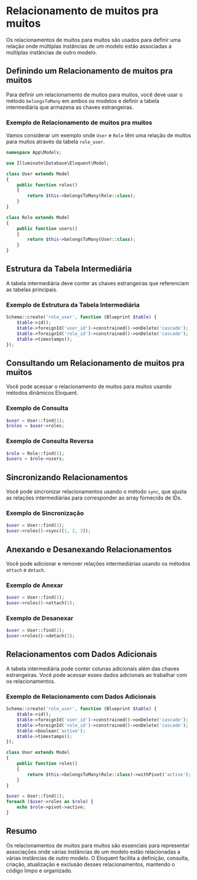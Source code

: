 # Relacionamento de muitos pra muitos

Os relacionamentos de muitos para muitos são usados para definir uma relação onde múltiplas instâncias de um modelo estão associadas a múltiplas instâncias de outro modelo.

## Definindo um Relacionamento de muitos pra muitos

Para definir um relacionamento de muitos para muitos, você deve usar o método `belongsToMany` em ambos os modelos e definir a tabela intermediária que armazena as chaves estrangeiras.

### Exemplo de Relacionamento de muitos pra muitos

Vamos considerar um exemplo onde `User` e `Role` têm uma relação de muitos para muitos através da tabela `role_user`.

```php
namespace App\Models;

use Illuminate\Database\Eloquent\Model;

class User extends Model
{
    public function roles()
    {
        return $this->belongsToMany(Role::class);
    }
}

class Role extends Model
{
    public function users()
    {
        return $this->belongsToMany(User::class);
    }
}
```

## Estrutura da Tabela Intermediária

A tabela intermediária deve conter as chaves estrangeiras que referenciam as tabelas principais.

### Exemplo de Estrutura da Tabela Intermediária

```php
Schema::create('role_user', function (Blueprint $table) {
    $table->id();
    $table->foreignId('user_id')->constrained()->onDelete('cascade');
    $table->foreignId('role_id')->constrained()->onDelete('cascade');
    $table->timestamps();
});
```

## Consultando um Relacionamento de muitos pra muitos

Você pode acessar o relacionamento de muitos para muitos usando métodos dinâmicos Eloquent.

### Exemplo de Consulta

```php
$user = User::find(1);
$roles = $user->roles;
```

### Exemplo de Consulta Reversa

```php
$role = Role::find(1);
$users = $role->users;
```

## Sincronizando Relacionamentos

Você pode sincronizar relacionamentos usando o método `sync`, que ajusta as relações intermediárias para corresponder ao array fornecido de IDs.

### Exemplo de Sincronização

```php
$user = User::find(1);
$user->roles()->sync([1, 2, 3]);
```

## Anexando e Desanexando Relacionamentos

Você pode adicionar e remover relações intermediárias usando os métodos `attach` e `detach`.

### Exemplo de Anexar

```php
$user = User::find(1);
$user->roles()->attach(1);
```

### Exemplo de Desanexar

```php
$user = User::find(1);
$user->roles()->detach(1);
```

## Relacionamentos com Dados Adicionais

A tabela intermediária pode conter colunas adicionais além das chaves estrangeiras. Você pode acessar esses dados adicionais ao trabalhar com os relacionamentos.

### Exemplo de Relacionamento com Dados Adicionais

```php
Schema::create('role_user', function (Blueprint $table) {
    $table->id();
    $table->foreignId('user_id')->constrained()->onDelete('cascade');
    $table->foreignId('role_id')->constrained()->onDelete('cascade');
    $table->boolean('active');
    $table->timestamps();
});

class User extends Model
{
    public function roles()
    {
        return $this->belongsToMany(Role::class)->withPivot('active');
    }
}

$user = User::find(1);
foreach ($user->roles as $role) {
    echo $role->pivot->active;
}
```

## Resumo

Os relacionamentos de muitos para muitos são essenciais para representar associações onde várias instâncias de um modelo estão relacionadas a várias instâncias de outro modelo. O Eloquent facilita a definição, consulta, criação, atualização e exclusão desses relacionamentos, mantendo o código limpo e organizado.
